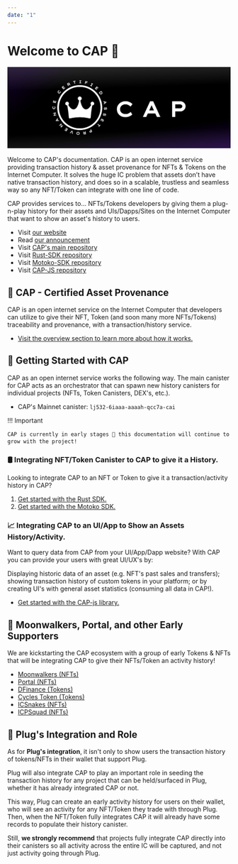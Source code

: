 ```yaml
---
date: "1"
---
```

# Welcome to CAP 👋

![](imgs/mainn.png)

Welcome to CAP's documentation. CAP is an open internet service providing transaction history & asset provenance for NFTs & Tokens on the Internet Computer. It solves the huge IC problem that assets don’t have native transaction history, and does so in a scalable, trustless and seamless way so any NFT/Token can integrate with one line of code.

CAP provides services to... NFTs/Tokens developers by giving them a plug-n-play history for their assets and UIs/Dapps/Sites on the Internet Computer that want to show an asset's history to users.


- Visit [our website](https://cap.ooo)
- Read [our announcement](https://medium.com/@cap_ois/db9bdfe9129f?source=friends_link&sk=924b190ea080ed4e4593fc81396b0a7a)
- Visit [CAP's main repository](https://github.com/psychedelic/cap) 
- Visit [Rust-SDK repository](https://github.com/Psychedelic/cap/tree/main/sdk)
- Visit [Motoko-SDK repository](https://github.com/Psychedelic/cap-motoko-library)
- Visit [CAP-JS repository](https://github.com/psychedelic/cap-js) 



## 👑 CAP - Certified Asset Provenance

CAP is an open internet service on the Internet Computer that developers can utilize to give their NFT, Token (and soon many more NFTs/Tokens) traceability and provenance, with a transaction/history service.

- [Visit the overview section to learn more about how it works.](https://docs.cap.ooo/overview/what-is-cap/)


## 🧰 Getting Started with CAP

CAP as an open internet service works the following way. The main canister for CAP acts as an orchestrator that can spawn new history canisters for individual projects (NFTs, Token Canisters, DEX's, etc.).

- CAP's Mainnet canister: `lj532-6iaaa-aaaah-qcc7a-cai`

!!! Important

    CAP is currently in early stages 🚧 this documentation will continue to grow with the project!

### 🛢️ Integrating NFT/Token Canister to CAP to give it a History.

Looking to integrate CAP to an NFT or Token to give it a transaction/activity history in CAP? 

1. [Get started with the Rust SDK.](https://docs.cap.ooo/integrate-cap/getting-started/)
2. [Get started with the Motoko SDK.](https://docs.cap.ooo/integrate-cap/motoko-sdk/)

### 📈 Integrating CAP to an UI/App to Show an Assets History/Activity.

Want to query data from CAP from your UI/App/Dapp website? With CAP you can provide your users with great UI/UX's by:

Displaying historic data of an asset (e.g. NFT's past sales and transfers); showing transaction history of custom tokens in your platform; or by creating UI's with general asset statistics (consuming all data in CAP!).


- [Get started with the CAP-js library.](https://docs.cap.ooo/surface-data/getting-started/)


## 👑 Moonwalkers, Portal, and other Early Supporters

We are kickstarting the CAP ecosystem with a group of early Tokens & NFTs that will be integrating CAP to give their NFTs/Token an activity history!

- [Moonwalkers (NFTs)](https://twitter.com/ic_gallery)
- [Portal (NFTs)](https://portal.one/)
- [DFinance (Tokens)](https://dfinance.ai/)
- [Cycles Token (Tokens)](https://dank.ooo/xtc/)
- [ICSnakes (NFTs)](https://xn--4n8h7h.ws/)
- [ICPSquad (NFTs)](https://twitter.com/ICPSquadNFT)

## 🔌 Plug's Integration and Role

As for **Plug's integration**, it isn't only to show users the transaction history of tokens/NFTs in their wallet that support Plug. 

Plug will also integrate CAP to play an important role in seeding the transaction history for any project that can be held/surfaced in Plug, whether it has already integrated CAP or not.

This way, Plug can create an early activity history for users on their wallet, who will see an activity for any NFT/Token they trade with through Plug. Then, when the NFT/Token fully integrates CAP it will already have some records to populate their history canister.

Still, **we strongly recommend** that projects fully integrate CAP directly into their canisters so all activity across the entire IC will be captured, and not just activity going through Plug.